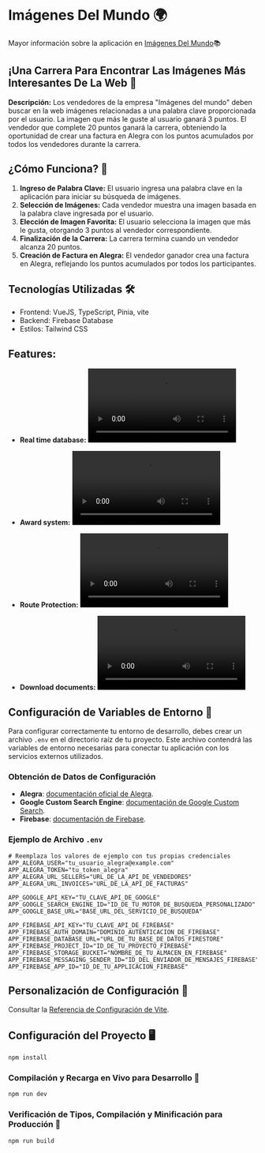 # Imágenes Del Mundo 🌍

Mayor información sobre la aplicación en [Imágenes Del Mundo](https://whimsical.com/imagenes-del-mundo-S2jsnCNk5cM81LfZq3M1HC)📚


## ¡Una Carrera Para Encontrar Las Imágenes Más Interesantes De La Web 🏁

**Descripción:** Los vendedores de la empresa "Imágenes del mundo" deben buscar en la web imágenes relacionadas a una palabra clave proporcionada por el usuario. La imagen que más le guste al usuario ganará 3 puntos. El vendedor que complete 20 puntos ganará la carrera, obteniendo la oportunidad de crear una factura en Alegra con los puntos acumulados por todos los vendedores durante la carrera.

## ¿Cómo Funciona? 🚀

1. **Ingreso de Palabra Clave:** El usuario ingresa una palabra clave en la aplicación para iniciar su búsqueda de imágenes.
2. **Selección de Imágenes:** Cada vendedor muestra una imagen basada en la palabra clave ingresada por el usuario.
3. **Elección de Imagen Favorita:** El usuario selecciona la imagen que más le gusta, otorgando 3 puntos al vendedor correspondiente.
4. **Finalización de la Carrera:** La carrera termina cuando un vendedor alcanza 20 puntos.
5. **Creación de Factura en Alegra:** El vendedor ganador crea una factura en Alegra, reflejando los puntos acumulados por todos los participantes.


## Tecnologías Utilizadas 🛠️

- Frontend: VueJS, TypeScript, Pinia, vite
- Backend: Firebase Database
- Estilos: Tailwind CSS

## Features:

- **Real time database:**
  <video src="https://github.com/dannyverap/ImagenesDelMundo/assets/23703724/f16a704b-7a0a-4ca5-9a50-117befa3b3b3" controls></video>

- **Award system:**
  <video src="https://github.com/dannyverap/ImagenesDelMundo/assets/23703724/da9f6cd1-13f0-44c1-91ea-284b80a9f2e8" controls></video>

- **Route Protection:**
  <video src="https://github.com/dannyverap/ImagenesDelMundo/assets/23703724/1dd6701c-174a-47e0-a419-dc2f73663aa0" controls></video>

- **Download documents:**
  <video src="https://github.com/dannyverap/ImagenesDelMundo/assets/23703724/f6982fe2-8c1a-45b9-80a0-23144fdffbdf" controls></video>

## Configuración de Variables de Entorno 📝

Para configurar correctamente tu entorno de desarrollo, debes crear un archivo `.env` en el directorio raíz de tu proyecto. Este archivo contendrá las variables de entorno necesarias para conectar tu aplicación con los servicios externos utilizados.

### Obtención de Datos de Configuración

- **Alegra**: [documentación oficial de Alegra](https://developer.alegra.com/docs/informaci%C3%B3n-general-2).
- **Google Custom Search Engine**: [documentación de Google Custom Search](https://developers.google.com/custom-search/v1/reference/rest/v1/cse/list?hl=es-419).
- **Firebase**: [documentación de Firebase](https://firebase.google.com/docs/firestore?hl=es-419).

### Ejemplo de Archivo `.env`

```plaintext
# Reemplaza los valores de ejemplo con tus propias credenciales
APP_ALEGRA_USER="tu_usuario_alegra@example.com"
APP_ALEGRA_TOKEN="tu_token_alegra"
APP_ALEGRA_URL_SELLERS="URL_DE_LA_API_DE_VENDEDORES"
APP_ALEGRA_URL_INVOICES="URL_DE_LA_API_DE_FACTURAS"

APP_GOOGLE_API_KEY="TU_CLAVE_API_DE_GOOGLE"
APP_GOOGLE_SEARCH_ENGINE_ID="ID_DE_TU_MOTOR_DE_BUSQUEDA_PERSONALIZADO"
APP_GOOGLE_BASE_URL="BASE_URL_DEL_SERVICIO_DE_BUSQUEDA"

APP_FIREBASE_API_KEY="TU_CLAVE_API_DE_FIREBASE"
APP_FIREBASE_AUTH_DOMAIN="DOMINIO_AUTENTICACION_DE_FIREBASE"
APP_FIREBASE_DATABASE_URL="URL_DE_TU_BASE_DE_DATOS_FIRESTORE"
APP_FIREBASE_PROJECT_ID="ID_DE_TU_PROYECTO_FIREBASE"
APP_FIREBASE_STORAGE_BUCKET="NOMBRE_DE_TU_ALMACEN_EN_FIREBASE"
APP_FIREBASE_MESSAGING_SENDER_ID="ID_DEL_ENVIADOR_DE_MENSAJES_FIREBASE"
APP_FIREBASE_APP_ID="ID_DE_TU_APPLICACION_FIREBASE"
```

## Personalización de Configuración 🔧

Consultar la [Referencia de Configuración de Vite](https://vitejs.dev/config/).

## Configuración del Proyecto 🖥️

```bash
npm install
```

### Compilación y Recarga en Vivo para Desarrollo 🔄

```bash
npm run dev
```

### Verificación de Tipos, Compilación y Minificación para Producción 🎯

```bash
npm run build
```
